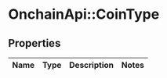 # OnchainApi::CoinType

## Properties
Name | Type | Description | Notes
------------ | ------------- | ------------- | -------------


